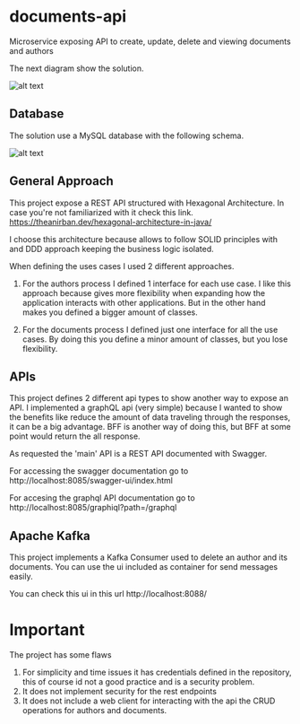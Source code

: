 # documents-api
Microservice exposing API to create, update, delete and viewing documents and authors

The next diagram show the solution.

![alt text](https://res.cloudinary.com/dnmkshfod/image/upload/v1724318159/DocumentsAppServices_tpkdhu.png)

## Database
The solution use a MySQL database with the following schema.

![alt text](https://res.cloudinary.com/dnmkshfod/image/upload/v1724318159/DatabaseModel_liuwbb.png)

## General Approach

This project expose a REST API structured with Hexagonal Architecture. 
In case you're not familiarized with it check this link. https://theanirban.dev/hexagonal-architecture-in-java/

I choose this architecture because allows to follow SOLID principles with and DDD approach
keeping the business logic isolated.

When defining the uses cases I used 2 different approaches.

1. For the authors process I defined 1 interface for each use case. 
I like this approach because gives more flexibility when expanding how the application interacts with
other applications. But in the other hand makes you defined a bigger amount of classes.

2. For the documents process I defined just one interface for all the use cases. By doing this you 
define a minor amount of classes, but you lose flexibility.

## APIs

This project defines 2 different api types to show another way to expose an API.
I implemented a graphQL api (very simple) because I wanted to show the benefits
like reduce the amount of data traveling through the responses, it can be a big advantage.
BFF is another way of doing this, but BFF at some point would return the all response.

As requested the 'main' API is a REST API documented with Swagger.

For accessing the swagger documentation go to http://localhost:8085/swagger-ui/index.html

For accesing the graphql API documentation go to http://localhost:8085/graphiql?path=/graphql

## Apache Kafka

This project implements a Kafka Consumer used to delete an author and its documents.
You can use the ui included as container for send messages easily.

You can check this ui in this url http://localhost:8088/

# Important
The project has some flaws

1. For simplicity and time issues it has credentials defined in the repository, this of course
id not a good practice and is a security problem.
2. It does not implement security for the rest endpoints
3. It does not include a web client for interacting with the api the CRUD operations
for authors and documents.
